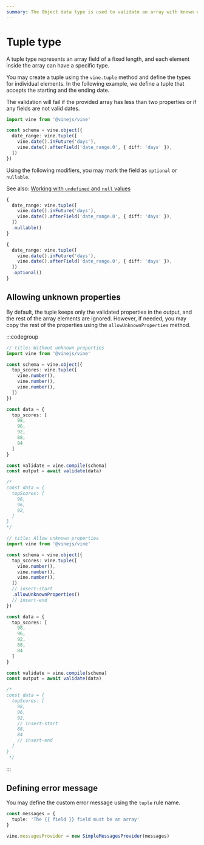 ```yaml
---
summary: The Object data type is used to validate an array with known elements and array length
---
```


# Tuple type

A tuple type represents an array field of a fixed length, and each element inside the array can have a specific type.

You may create a tuple using the `vine.tuple` method and define the types for individual elements. In the following example, we define a tuple that accepts the starting and the ending date.

The validation will fail if the provided array has less than two properties or if any fields are not valid dates.

```ts
import vine from '@vinejs/vine'

const schema = vine.object({
  date_range: vine.tuple([
    vine.date().inFuture('days'),
    vine.date().afterField('date_range.0', { diff: 'days' }),
  ])
})
```

Using the following modifiers, you may mark the field as `optional` or `nullable`.

See also: [Working with `undefined` and `null` values](../guides/schema_101.md#nullable-and-optional-modifiers)

```ts
{
  date_range: vine.tuple([
    vine.date().inFuture('days'),
    vine.date().afterField('date_range.0', { diff: 'days' }),
  ])
  .nullable()
}
```

```ts
{
  date_range: vine.tuple([
    vine.date().inFuture('days'),
    vine.date().afterField('date_range.0', { diff: 'days' }),
  ])
  .optional()
}
```


## Allowing unknown properties

By default, the tuple keeps only the validated properties in the output, and the rest of the array elements are ignored. However, if needed, you may copy the rest of the properties using the `allowUnknownProperties` method.


:::codegroup

```ts
// title: Without unknown properties
import vine from '@vinejs/vine'

const schema = vine.object({
  top_scores: vine.tuple([
    vine.number(),
    vine.number(),
    vine.number(),
  ])
})

const data = {
  top_scores: [
    98,
    96,
    92,
    88,
    84
  ]
}

const validate = vine.compile(schema)
const output = await validate(data)

/*
const data = {
  topScores: [
    98,
    96,
    92,
  ]
}
*/
```


```ts
// title: Allow unknown properties
import vine from '@vinejs/vine'

const schema = vine.object({
  top_scores: vine.tuple([
    vine.number(),
    vine.number(),
    vine.number(),
  ])
  // insert-start
  .allowUnknownProperties()
  // insert-end
})

const data = {
  top_scores: [
    98,
    96,
    92,
    88,
    84
  ]
}

const validate = vine.compile(schema)
const output = await validate(data)

/*
const data = {
  topScores: [
    98,
    96,
    92,
    // insert-start
    88,
    84
    // insert-end
  ]
}
 */
```

:::

## Defining error message

You may define the custom error message using the `tuple` rule name.

```ts
const messages = {
  tuple: 'The {{ field }} field must be an array'
}

vine.messagesProvider = new SimpleMessagesProvider(messages)
```
